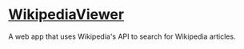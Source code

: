 # [WikipediaViewer](https://rankdoby.github.io/WikipediaViewer/)
A web app that uses Wikipedia's API to search for Wikipedia articles. 
